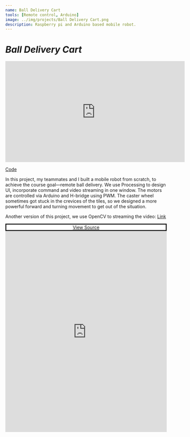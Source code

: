 ```yaml
---
name: Ball Delivery Cart
tools: [Remote control, Arduino]
image: ../img/projects/Ball Delivery Cart.png
description: Raspberry pi and Arduino based mobile robot.
---
```

# _Ball Delivery Cart_

<iframe width="560" height="315" src="https://www.youtube.com/embed/lFlVofkHzSU" title="YouTube video player" frameborder="0" allow="accelerometer; autoplay; clipboard-write; encrypted-media; gyroscope; picture-in-picture" allowfullscreen></iframe>

[Code](https://github.com/liver121888/NTUBME-2021-MechatronicsIV-FinalProject)

In this project, my teammates and I built a mobile robot from scratch, to achieve the course goal—remote ball delivery.
We use Processing to design UI, incorporate command and video streaming in one window. The motors are controlled via Arduino and H-bridge using PWM.
The caster wheel sometimes got stuck in the crevices of the tiles, so we designed a more powerful forward and turning movement to get out of the situation.

Another version of this project, we use OpenCV to streaming the video:
[Link](https://youtu.be/2J82phaPbww)


<style> .pdf-embed-wrap-87f43424-063f-4e2e-8f19-5bdf01cb7be0 { display:flex; flex-direction: column; width: 100%; height: 650px; } .pdf-embed-container-87f43424-063f-4e2e-8f19-5bdf01cb7be0 { height: 100%; } .pdf-link-87f43424-063f-4e2e-8f19-5bdf01cb7be0 { background-color: white; text-align: center; border-style: solid; } .pdf-embed-container-87f43424-063f-4e2e-8f19-5bdf01cb7be0 iframe { width: 100%; height: 100%; } </style>
<div class="pdf-embed-wrap-87f43424-063f-4e2e-8f19-5bdf01cb7be0"> <div class="pdf-link-87f43424-063f-4e2e-8f19-5bdf01cb7be0"> <a href="https://github.com/liver121888/NTUBME-2021-MechatronicsIV-FinalProject/blob/master/docs/MechatronicsIV.pdf" target="_blank">View Source</a> </div> <div class="pdf-embed-container-87f43424-063f-4e2e-8f19-5bdf01cb7be0"> <iframe src="https://liver121888.github.io/NTUBME-2021-MechatronicsIV-FinalProject/MechatronicsIV.pdf" frameborder="0" allowfullscreen=""></iframe> </div> </div>

